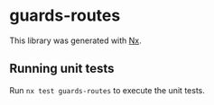 # guards-routes

This library was generated with [Nx](https://nx.dev).

## Running unit tests

Run `nx test guards-routes` to execute the unit tests.

